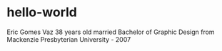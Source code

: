 # hello-world

Eric Gomes Vaz
38 years old
married
Bachelor of Graphic Design from Mackenzie Presbyterian University - 2007 
